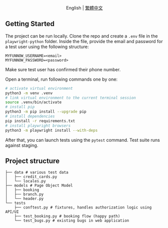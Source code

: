 <div align="center">

English | [繁體中文](README_zh.md)

</div>

## Getting Started

The project can be run locally. Clone the repo and create a `.env` file in the `playwright-python` folder. Inside the file, provide the email and password for a test user using the following structure:
```
MYFUNNOW_USERNAME=<email>
MYFUNNOW_PASSWORD=<password>
```
Make sure test user has confirmed their phone number.

Open a terminal, run following commands one by one:

```bash
# activate virtual environment
python3 -m venv .venv
# link virtual environment to the current terminal session
source .venv/bin/activate
# install pip
python3 -m pip install --upgrade pip
# install dependencies
pip install -r requirements.txt
# install playwright browsers
python3 -m playwright install --with-deps
```

After that, you can launch tests using the `pytest` command. Test suite runs against staging. 

## Project structure
```
├── data # various test data
│   ├── credit_cards.py
│   └── locales.py
├── models # Page Object Model
│   ├── booking
│   ├── branch.py
│   └── header.py
└── tests 
    ├── conftest.py # fixtures, handles authorization logic using API/UI
    ├── test_booking.py # booking flow (happy path)
    └── test_bugs.py # existing bugs in web application
```